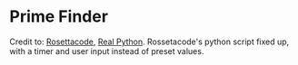 # Prime Finder

Credit to: [Rosettacode](https://rosettacode.org/wiki/Strong_and_weak_primes#Python), [Real Python](https://realpython.com/python-timer/).
Rossetacode's python script fixed up, with a timer and user input instead of preset values.
